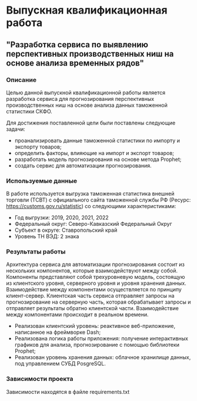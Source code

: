 # Выпускная квалификационная работа

## "Разработка сервиса по выявлению перспективных производственных ниш на основе анализа временных рядов"

### Описание
Целью данной выпускной квалификационной работы является разработка сервиса для прогнозирования перспективных производственных ниш на основе анализа данных таможенной статистики СКФО. 

Для достижения поставленной цели были поставлены следующие задачи:
- проанализировать данные таможенной статистики по импорту и экспорту товаров;
- определить факторы, влияющие на импорт и экспорт товаров;
- разработать модель прогнозирования на основе метода Prophet;
- создать сервис для автоматизации прогнозирования.

### Используемые данные
В работе используется выгрузка таможенная статистика внешней торговли (ТСВТ) с официального сайта таможенной службы РФ (Ресурс: https://customs.gov.ru/statistic) со следующими характеристиками:
- Год выгрузки: 2019, 2020, 2021, 2022
- Федеральный округ: Северо-Кавказский Федеральный Округ
- Субъект в округе: Ставропольский край
- Уровень ТН ВЭД: 2 знака

### Результаты работы
Архитектура сервиса для автоматизации прогнозирования состоит из нескольких компонентов, которые взаимодействуют между собой. Компоненты представляют собой трехуровневую модель, состоящую из клиентского уровня, серверного уровня и уровня хранения данных. Взаимодействие между компонентами осуществляется по принципу клиент-сервер. Клиентская часть сервиса отправляет запросы на прогнозирование на серверную часть, которая обрабатывает запросы и отправляет результаты обратно клиентской части. Взаимодействие между компонентами происходит в реальном времени.

- Реализован клиентский уровень: реактивное веб-приложение, написанное на фреймворке Dash;
- Реализована логика работы приложения: получение интерактивных графиков для анализа, прогнозирование с помощью библиотеки Prophet;
- Реализован уровень хранения данных: облачное хранилище данных, под управлением СУБД PosgreSQL.

### Зависимости проекта
Зависимости находятся в файле requirements.txt
